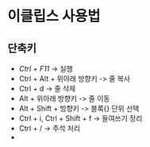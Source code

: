 # 이클립스 사용법

## 단축키
- *Ctrl + F11* -> 실행
- Ctrl + Alt + 위아래 방향키 -> 줄 복사
- Ctrl + d -> 줄 삭제
- Alt + 위아래 방향키 -> 줄 이동
- Alt + Shift + 방향키 -> 블록{} 단위 선택
- Ctrl + i, Ctrl + Shift + f -> 들여쓰기 정리
- Ctrl + / -> 주석 처리
- 
